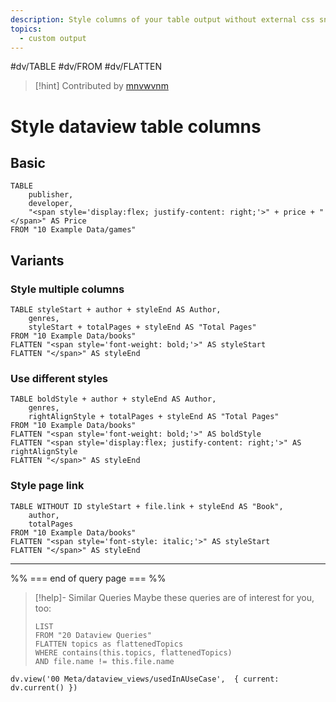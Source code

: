 ```yaml
---
description: Style columns of your table output without external css snippet and in DQL
topics:
  - custom output 
---
```

 #dv/TABLE #dv/FROM #dv/FLATTEN


> [!hint] Contributed by [mnvwvnm](https://discord.com/channels/686053708261228577/1014259487445622855/1027857346019459153)

# Style dataview table columns

## Basic 

```dataview
TABLE 
	publisher,
	developer,
    "<span style='display:flex; justify-content: right;'>" + price + "</span>" AS Price
FROM "10 Example Data/games"
```

## Variants

### Style multiple columns 

```dataview
TABLE styleStart + author + styleEnd AS Author, 
	genres, 
	styleStart + totalPages + styleEnd AS "Total Pages"
FROM "10 Example Data/books"
FLATTEN "<span style='font-weight: bold;'>" AS styleStart
FLATTEN "</span>" AS styleEnd
```

### Use different styles

```dataview
TABLE boldStyle + author + styleEnd AS Author, 
	genres, 
	rightAlignStyle + totalPages + styleEnd AS "Total Pages"
FROM "10 Example Data/books"
FLATTEN "<span style='font-weight: bold;'>" AS boldStyle
FLATTEN "<span style='display:flex; justify-content: right;'>" AS rightAlignStyle
FLATTEN "</span>" AS styleEnd
```

### Style page link

```dataview
TABLE WITHOUT ID styleStart + file.link + styleEnd AS "Book", 
	author,
	totalPages
FROM "10 Example Data/books"
FLATTEN "<span style='font-style: italic;'>" AS styleStart
FLATTEN "</span>" AS styleEnd
```


---
%% === end of query page === %%
> [!help]- Similar Queries
> Maybe these queries are of interest for you, too:
> ```dataview
> LIST
> FROM "20 Dataview Queries"
> FLATTEN topics as flattenedTopics
> WHERE contains(this.topics, flattenedTopics)
> AND file.name != this.file.name
> ```

```dataviewjs
dv.view('00 Meta/dataview_views/usedInAUseCase',  { current: dv.current() })
```
